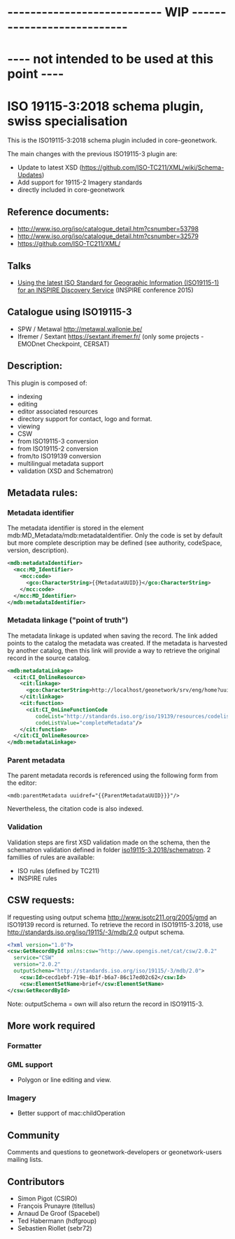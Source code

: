 # ---------------------------   WIP  ---------------------------
# ---- not intended to be used at this point ----


# ISO 19115-3:2018 schema plugin, swiss specialisation

This is the ISO19115-3:2018 schema plugin included in core-geonetwork.

The main changes with the previous ISO19115-3 plugin are:

* Update to latest XSD (https://github.com/ISO-TC211/XML/wiki/Schema-Updates)
* Add support for 19115-2 Imagery standards
* directly included in core-geonetwork

## Reference documents:

* http://www.iso.org/iso/catalogue_detail.htm?csnumber=53798
* http://www.iso.org/iso/catalogue_detail.htm?csnumber=32579
* https://github.com/ISO-TC211/XML/
 
## Talks 

* [Using the latest ISO Standard for
Geographic Information (ISO19115-1)
for an INSPIRE
Discovery Service](http://cnig.gouv.fr/wp-content/uploads/2015/06/titellus_fx_prunayre_iso19115-3_inspire2015.pdf) (INSPIRE conference 2015)

## Catalogue using ISO19115-3

* SPW / Metawal http://metawal.wallonie.be/
* Ifremer / Sextant https://sextant.ifremer.fr/ (only some projects - EMODnet Checkpoint, CERSAT)

## Description:

This plugin is composed of:

* indexing
* editing
 * editor associated resources
 * directory support for contact, logo and format.
* viewing
* CSW
* from ISO19115-3 conversion
* from ISO19115-2 conversion
* from/to ISO19139 conversion
* multilingual metadata support
* validation (XSD and Schematron)

## Metadata rules:

### Metadata identifier

The metadata identifier is stored in the element mdb:MD_Metadata/mdb:metadataIdentifier.
Only the code is set by default but more complete description may be defined (see authority,
codeSpace, version, description).

```xml
<mdb:metadataIdentifier>
  <mcc:MD_Identifier>
    <mcc:code>
      <gco:CharacterString>{{MetadataUUID}}</gco:CharacterString>
    </mcc:code>
  </mcc:MD_Identifier>
</mdb:metadataIdentifier>
```

### Metadata linkage ("point of truth")

The metadata linkage is updated when saving the record. The link added points
to the catalog the metadata was created. If the metadata is harvested by another
catalog, then this link will provide a way to retrieve the original record in the
source catalog.

```xml
<mdb:metadataLinkage>
  <cit:CI_OnlineResource>
    <cit:linkage>
      <gco:CharacterString>http://localhost/geonetwork/srv/eng/home?uuid={{MetadataUUID}}</gco:CharacterString>
    </cit:linkage>
    <cit:function>
      <cit:CI_OnLineFunctionCode
         codeList="http://standards.iso.org/iso/19139/resources/codelist/gmxCodelists.xml#CI_OnLineFunctionCode"
         codeListValue="completeMetadata"/>
    </cit:function>
  </cit:CI_OnlineResource>
</mdb:metadataLinkage>
```


### Parent metadata

The parent metadata records is referenced using the following form from the editor:

```
<mdb:parentMetadata uuidref="{{ParentMetadataUUID}}}"/>
```

Nevertheless, the citation code is also indexed.

### Validation

Validation steps are first XSD validation made on the schema, then the schematron validation defined in folder  [iso19115-3.2018/schematron](https://github.com/geonetwork/core-geonetwork/tree/master/schemas/iso19115-3.2018/src/main/plugin/iso19115-3.2018/schematron). 2 famillies of rules are available:
* ISO rules (defined by TC211)
* INSPIRE rules


## CSW requests:

If requesting using output schema http://www.isotc211.org/2005/gmd an ISO19139 record is returned. 
To retrieve the record in ISO19115-3.2018, use http://standards.iso.org/iso/19115/-3/mdb/2.0 output schema.
```xml
<?xml version="1.0"?>
<csw:GetRecordById xmlns:csw="http://www.opengis.net/cat/csw/2.0.2"
  service="CSW"
  version="2.0.2"
  outputSchema="http://standards.iso.org/iso/19115/-3/mdb/2.0">
    <csw:Id>cecd1ebf-719e-4b1f-b6a7-86c17ed02c62</csw:Id>
    <csw:ElementSetName>brief</csw:ElementSetName>
</csw:GetRecordById>
```
Note: outputSchema = own will also return the record in ISO19115-3.


## More work required

### Formatter


### GML support

* Polygon or line editing and view.

### Imagery

* Better support of mac:childOperation 


## Community

Comments and questions to geonetwork-developers or geonetwork-users mailing lists.


## Contributors

* Simon Pigot (CSIRO)
* François Prunayre (titellus)
* Arnaud De Groof (Spacebel)
* Ted Habermann (hdfgroup)
* Sebastien Riollet (sebr72)
